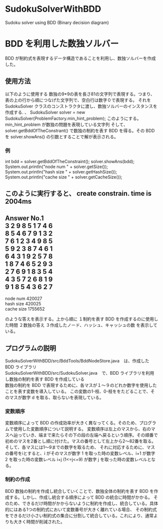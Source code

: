 # SudokuSolverWithBDD
Sudoku solver using BDD (Binary decision diagram)

# BDD を利用した数独ソルバー  
BDD が制約式を表現するデータ構造であることを利用し、数独ソルバーを作成した。

## 使用方法  
以下のように使用する
数独の9*9の表を長さ81の文字列で表現する。つまり、表の上の行から順につなげた文字列で、空白行は数字０で表現する。
それを SudokuSolver クラスのコンストラクタに渡し、数独ソルバーのインスタンスを作成する.
、
SudokuSolver solver = new SudokuSolver(ProblemFactory.min_hint_problem);
このようにする。min_hint_problem が数独の問題を表現している文字列
そして、solver.getBddOfTheConstrant() で数独の制約を表す BDD を得る。その BDD を
solver.showAns() の引数とすることで解が表示される。

### 例  
int bdd = solver.getBddOfTheConstraint();
solver.showAns(bdd);
System.out.println("node num " + solver.getSize());
System.out.println("hash size " + solver.getHashSize());
System.out.println("cache size " + solver.getCacheSize());

このように実行すると、
create constrain. time is 2004ms  
------------------  
Answer No.1  
3 2 9 8 5 1 7 4 6   
8 5 4 6 7 9 1 3 2  
7 6 1 2 3 4 9 8 5  
5 9 2 3 8 7 4 6 1  
6 4 3 1 9 2 5 7 8  
1 8 7 4 6 5 2 9 3  
2 7 6 9 1 8 3 5 4  
4 3 5 7 2 6 8 1 9  
9 1 8 5 4 3 6 2 7  
------------------ 
node num 420027  
hash size 420025  
cache size 1755652  

のような答えを表示する。上から順に
１制約を表す BDD を作成するのに使用した時間
２数独の答え
３作成したノード、ハッシュ、キャッシュの数
を表示している。

## プログラムの説明  
SudokuSolverWithBDD/src/BddTools/BddNodeStore.java　は、作成した BDD ライブラリ  
SudokuSolverWithBDD/src/SudokuSolver.java　で、BDD ライブラリを利用し数独の制約を表す BDD を作成している  
数独の制約を BDD で表現するために、各マスが１～９のどれか数字を使用したことを表す変数を導入している。
この変数の1-枝、0-枝ををたどることで、そのマスが数字 d を取る、取らないを表現している。

### 変数順序  
変数順序によって BDD の作成効率が大きく異なってくる。そのため、プログラムで使用した変数順序について説明する。
変数順序は左上のマスから、右のマスへ辿っていき、端まで来たらその下の段の左端へ戻るという順序。その順番で
初めのマスを2番とし順に付けた。マスの番号として左上から2～82番を取る。そして、各マスには1～9までの数字を取るため、
それに対応するために、マスの番号をiとすると、i がそのマスが数字 1 を取った時の変数レベル、i+1 が数字 2 を取った時の変数レベル
i+j (1<=j<=9) が数字 j を取った時の変数レベルとなる。

### 制約の作成  
BDD 数独の制約を作成し統合していくことで、数独全体の制約を表す BDD を作成する。しかし、作成し統合する順序によって BDD の統合に時間がかかる。
そのため、できるだけ時間がかからないように制約を作成し、統合している。具体的にはある1つの制約式において変数番号が大きく離れている場合、
その制約式をできるだけ小さい制約式の集合に分割して統合している。これにより、通常よりも大きく時間が削減された。
